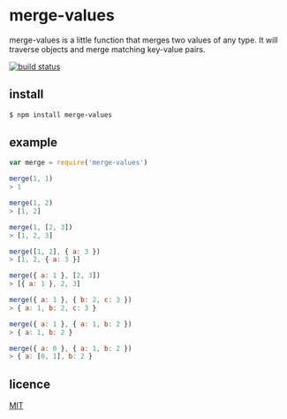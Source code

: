 # merge-values

merge-values is a little function that merges two values of any type. It will traverse objects and merge matching key-value pairs.

[![build status](https://travis-ci.org/michaelrhodes/merge-values.svg?branch=master)](https://travis-ci.org/michaelrhodes/merge-values)

## install

```sh
$ npm install merge-values
```

## example

```js
var merge = require('merge-values')

merge(1, 1)
> 1

merge(1, 2)
> [1, 2]

merge(1, [2, 3])
> [1, 2, 3]

merge([1, 2], { a: 3 })
> [1, 2, { a: 3 }]

merge({ a: 1 }, [2, 3])
> [{ a: 1 }, 2, 3]

merge({ a: 1 }, { b: 2, c: 3 })
> { a: 1, b: 2, c: 3 }

merge({ a: 1 }, { a: 1, b: 2 })
> { a: 1, b: 2 }

merge({ a: 0 }, { a: 1, b: 2 })
> { a: [0, 1], b: 2 }
```

## licence
[MIT](http://opensource.org/licenses/MIT)
